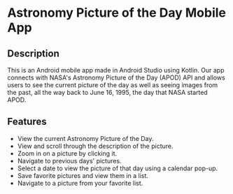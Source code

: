 # Astronomy Picture of the Day Mobile App

## Description
This is an Android mobile app made in Android Studio using Kotlin. Our app connects with NASA's
Astronomy Picture of the Day (APOD) API and allows users to see the current picture of the day as
well as seeing images from the past, all the way back to June 16, 1995, the day that NASA started
APOD.

## Features
- View the current Astronomy Picture of the Day.
- View and scroll through the description of the picture.
- Zoom in on a picture by clicking it.
- Navigate to previous days' pictures.
- Select a date to view the picture of that day using a calendar pop-up.
- Save favorite pictures and view them in a list.
- Navigate to a picture from your favorite list.

